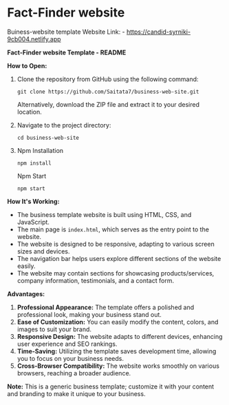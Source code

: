 # Fact-Finder website
Buiness-website template
Website Link: - https://candid-syrniki-9cb004.netlify.app

**Fact-Finder website Template - README**

**How to Open:**
1. Clone the repository from GitHub using the following command:
   ```
   git clone https://github.com/Saitata7/business-web-site.git
   ```
   Alternatively, download the ZIP file and extract it to your desired location.

2. Navigate to the project directory:
   ```
   cd business-web-site
   ```

3. Npm Installation
   ```
   npm install
   ```
   Npm Start
   ```
   npm start
   ```

**How It's Working:**
- The business template website is built using HTML, CSS, and JavaScript.
- The main page is `index.html`, which serves as the entry point to the website.
- The website is designed to be responsive, adapting to various screen sizes and devices.
- The navigation bar helps users explore different sections of the website easily.
- The website may contain sections for showcasing products/services, company information, testimonials, and a contact form.

**Advantages:**
1. **Professional Appearance:** The template offers a polished and professional look, making your business stand out.
2. **Ease of Customization:** You can easily modify the content, colors, and images to suit your brand.
3. **Responsive Design:** The website adapts to different devices, enhancing user experience and SEO rankings.
4. **Time-Saving:** Utilizing the template saves development time, allowing you to focus on your business needs.
5. **Cross-Browser Compatibility:** The website works smoothly on various browsers, reaching a broader audience.

**Note:** This is a generic business template; customize it with your content and branding to make it unique to your business.
